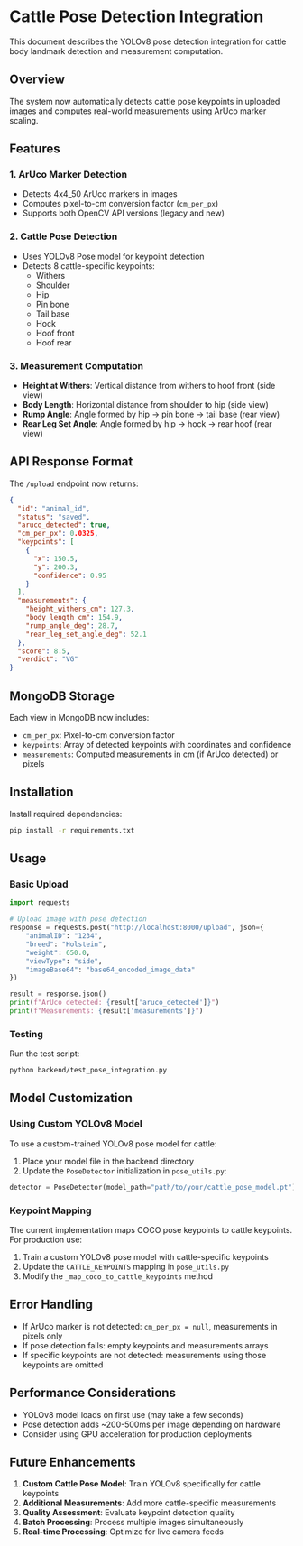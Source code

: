 # Cattle Pose Detection Integration

This document describes the YOLOv8 pose detection integration for cattle body landmark detection and measurement computation.

## Overview

The system now automatically detects cattle pose keypoints in uploaded images and computes real-world measurements using ArUco marker scaling.

## Features

### 1. ArUco Marker Detection
- Detects 4x4_50 ArUco markers in images
- Computes pixel-to-cm conversion factor (`cm_per_px`)
- Supports both OpenCV API versions (legacy and new)

### 2. Cattle Pose Detection
- Uses YOLOv8 Pose model for keypoint detection
- Detects 8 cattle-specific keypoints:
  - Withers
  - Shoulder
  - Hip
  - Pin bone
  - Tail base
  - Hock
  - Hoof front
  - Hoof rear

### 3. Measurement Computation
- **Height at Withers**: Vertical distance from withers to hoof front (side view)
- **Body Length**: Horizontal distance from shoulder to hip (side view)
- **Rump Angle**: Angle formed by hip → pin bone → tail base (rear view)
- **Rear Leg Set Angle**: Angle formed by hip → hock → rear hoof (rear view)

## API Response Format

The `/upload` endpoint now returns:

```json
{
  "id": "animal_id",
  "status": "saved",
  "aruco_detected": true,
  "cm_per_px": 0.0325,
  "keypoints": [
    {
      "x": 150.5,
      "y": 200.3,
      "confidence": 0.95
    }
  ],
  "measurements": {
    "height_withers_cm": 127.3,
    "body_length_cm": 154.9,
    "rump_angle_deg": 28.7,
    "rear_leg_set_angle_deg": 52.1
  },
  "score": 8.5,
  "verdict": "VG"
}
```

## MongoDB Storage

Each view in MongoDB now includes:
- `cm_per_px`: Pixel-to-cm conversion factor
- `keypoints`: Array of detected keypoints with coordinates and confidence
- `measurements`: Computed measurements in cm (if ArUco detected) or pixels

## Installation

Install required dependencies:

```bash
pip install -r requirements.txt
```

## Usage

### Basic Upload
```python
import requests

# Upload image with pose detection
response = requests.post("http://localhost:8000/upload", json={
    "animalID": "1234",
    "breed": "Holstein",
    "weight": 650.0,
    "viewType": "side",
    "imageBase64": "base64_encoded_image_data"
})

result = response.json()
print(f"ArUco detected: {result['aruco_detected']}")
print(f"Measurements: {result['measurements']}")
```

### Testing
Run the test script:
```bash
python backend/test_pose_integration.py
```

## Model Customization

### Using Custom YOLOv8 Model
To use a custom-trained YOLOv8 pose model for cattle:

1. Place your model file in the backend directory
2. Update the `PoseDetector` initialization in `pose_utils.py`:

```python
detector = PoseDetector(model_path="path/to/your/cattle_pose_model.pt")
```

### Keypoint Mapping
The current implementation maps COCO pose keypoints to cattle keypoints. For production use:

1. Train a custom YOLOv8 pose model with cattle-specific keypoints
2. Update the `CATTLE_KEYPOINTS` mapping in `pose_utils.py`
3. Modify the `_map_coco_to_cattle_keypoints` method

## Error Handling

- If ArUco marker is not detected: `cm_per_px = null`, measurements in pixels only
- If pose detection fails: empty keypoints and measurements arrays
- If specific keypoints are not detected: measurements using those keypoints are omitted

## Performance Considerations

- YOLOv8 model loads on first use (may take a few seconds)
- Pose detection adds ~200-500ms per image depending on hardware
- Consider using GPU acceleration for production deployments

## Future Enhancements

1. **Custom Cattle Pose Model**: Train YOLOv8 specifically for cattle keypoints
2. **Additional Measurements**: Add more cattle-specific measurements
3. **Quality Assessment**: Evaluate keypoint detection quality
4. **Batch Processing**: Process multiple images simultaneously
5. **Real-time Processing**: Optimize for live camera feeds




